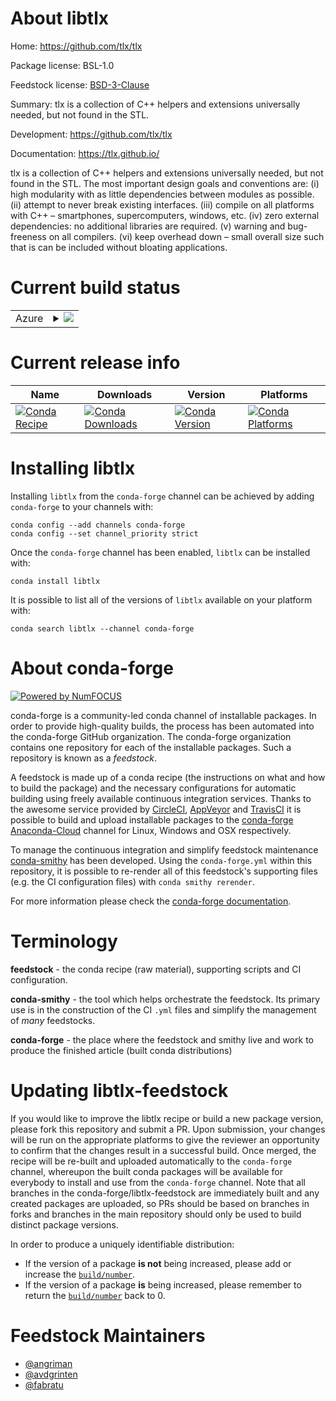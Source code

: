 About libtlx
============

Home: https://github.com/tlx/tlx

Package license: BSL-1.0

Feedstock license: [BSD-3-Clause](https://github.com/conda-forge/libtlx-feedstock/blob/master/LICENSE.txt)

Summary: tlx is a collection of C++ helpers and extensions universally needed, but not found in the STL.

Development: https://github.com/tlx/tlx

Documentation: https://tlx.github.io/

tlx is a collection of C++ helpers and extensions universally needed, but not found in the STL. The most important design goals and conventions are: (i) high modularity with as little dependencies between modules as possible. (ii) attempt to never break existing interfaces. (iii) compile on all platforms with C++ – smartphones, supercomputers, windows, etc. (iv) zero external dependencies: no additional libraries are required. (v) warning and bug-freeness on all compilers. (vi) keep overhead down – small overall size such that is can be included without bloating applications.


Current build status
====================


<table>
    
  <tr>
    <td>Azure</td>
    <td>
      <details>
        <summary>
          <a href="https://dev.azure.com/conda-forge/feedstock-builds/_build/latest?definitionId=8838&branchName=master">
            <img src="https://dev.azure.com/conda-forge/feedstock-builds/_apis/build/status/libtlx-feedstock?branchName=master">
          </a>
        </summary>
        <table>
          <thead><tr><th>Variant</th><th>Status</th></tr></thead>
          <tbody><tr>
              <td>linux_64</td>
              <td>
                <a href="https://dev.azure.com/conda-forge/feedstock-builds/_build/latest?definitionId=8838&branchName=master">
                  <img src="https://dev.azure.com/conda-forge/feedstock-builds/_apis/build/status/libtlx-feedstock?branchName=master&jobName=linux&configuration=linux_64_" alt="variant">
                </a>
              </td>
            </tr><tr>
              <td>osx_64</td>
              <td>
                <a href="https://dev.azure.com/conda-forge/feedstock-builds/_build/latest?definitionId=8838&branchName=master">
                  <img src="https://dev.azure.com/conda-forge/feedstock-builds/_apis/build/status/libtlx-feedstock?branchName=master&jobName=osx&configuration=osx_64_" alt="variant">
                </a>
              </td>
            </tr><tr>
              <td>win_64</td>
              <td>
                <a href="https://dev.azure.com/conda-forge/feedstock-builds/_build/latest?definitionId=8838&branchName=master">
                  <img src="https://dev.azure.com/conda-forge/feedstock-builds/_apis/build/status/libtlx-feedstock?branchName=master&jobName=win&configuration=win_64_" alt="variant">
                </a>
              </td>
            </tr>
          </tbody>
        </table>
      </details>
    </td>
  </tr>
</table>

Current release info
====================

| Name | Downloads | Version | Platforms |
| --- | --- | --- | --- |
| [![Conda Recipe](https://img.shields.io/badge/recipe-libtlx-green.svg)](https://anaconda.org/conda-forge/libtlx) | [![Conda Downloads](https://img.shields.io/conda/dn/conda-forge/libtlx.svg)](https://anaconda.org/conda-forge/libtlx) | [![Conda Version](https://img.shields.io/conda/vn/conda-forge/libtlx.svg)](https://anaconda.org/conda-forge/libtlx) | [![Conda Platforms](https://img.shields.io/conda/pn/conda-forge/libtlx.svg)](https://anaconda.org/conda-forge/libtlx) |

Installing libtlx
=================

Installing `libtlx` from the `conda-forge` channel can be achieved by adding `conda-forge` to your channels with:

```
conda config --add channels conda-forge
conda config --set channel_priority strict
```

Once the `conda-forge` channel has been enabled, `libtlx` can be installed with:

```
conda install libtlx
```

It is possible to list all of the versions of `libtlx` available on your platform with:

```
conda search libtlx --channel conda-forge
```


About conda-forge
=================

[![Powered by NumFOCUS](https://img.shields.io/badge/powered%20by-NumFOCUS-orange.svg?style=flat&colorA=E1523D&colorB=007D8A)](http://numfocus.org)

conda-forge is a community-led conda channel of installable packages.
In order to provide high-quality builds, the process has been automated into the
conda-forge GitHub organization. The conda-forge organization contains one repository
for each of the installable packages. Such a repository is known as a *feedstock*.

A feedstock is made up of a conda recipe (the instructions on what and how to build
the package) and the necessary configurations for automatic building using freely
available continuous integration services. Thanks to the awesome service provided by
[CircleCI](https://circleci.com/), [AppVeyor](https://www.appveyor.com/)
and [TravisCI](https://travis-ci.com/) it is possible to build and upload installable
packages to the [conda-forge](https://anaconda.org/conda-forge)
[Anaconda-Cloud](https://anaconda.org/) channel for Linux, Windows and OSX respectively.

To manage the continuous integration and simplify feedstock maintenance
[conda-smithy](https://github.com/conda-forge/conda-smithy) has been developed.
Using the ``conda-forge.yml`` within this repository, it is possible to re-render all of
this feedstock's supporting files (e.g. the CI configuration files) with ``conda smithy rerender``.

For more information please check the [conda-forge documentation](https://conda-forge.org/docs/).

Terminology
===========

**feedstock** - the conda recipe (raw material), supporting scripts and CI configuration.

**conda-smithy** - the tool which helps orchestrate the feedstock.
                   Its primary use is in the construction of the CI ``.yml`` files
                   and simplify the management of *many* feedstocks.

**conda-forge** - the place where the feedstock and smithy live and work to
                  produce the finished article (built conda distributions)


Updating libtlx-feedstock
=========================

If you would like to improve the libtlx recipe or build a new
package version, please fork this repository and submit a PR. Upon submission,
your changes will be run on the appropriate platforms to give the reviewer an
opportunity to confirm that the changes result in a successful build. Once
merged, the recipe will be re-built and uploaded automatically to the
`conda-forge` channel, whereupon the built conda packages will be available for
everybody to install and use from the `conda-forge` channel.
Note that all branches in the conda-forge/libtlx-feedstock are
immediately built and any created packages are uploaded, so PRs should be based
on branches in forks and branches in the main repository should only be used to
build distinct package versions.

In order to produce a uniquely identifiable distribution:
 * If the version of a package **is not** being increased, please add or increase
   the [``build/number``](https://docs.conda.io/projects/conda-build/en/latest/resources/define-metadata.html#build-number-and-string).
 * If the version of a package **is** being increased, please remember to return
   the [``build/number``](https://docs.conda.io/projects/conda-build/en/latest/resources/define-metadata.html#build-number-and-string)
   back to 0.

Feedstock Maintainers
=====================

* [@angriman](https://github.com/angriman/)
* [@avdgrinten](https://github.com/avdgrinten/)
* [@fabratu](https://github.com/fabratu/)

